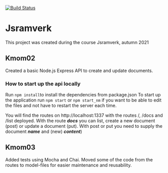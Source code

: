 [![Build Status](https://app.travis-ci.com/emeu17/jsramverk_backend.svg?branch=main)](https://app.travis-ci.com/emeu17/jsramverk_backend)

# Jsramverk

This project was created during the course Jsramverk, autumn 2021

## Kmom02

Created a basic Node.js Express API to create and update documents.

### How to start up the api locally
Run ```npm install```to install the dependencies from package.json
To start up the application run ```npm start```
or ```npm start_nm``` if you want to be able to edit the files
and not have to restart the server each time.

You will find the routes on http://localhost:1337
with the routes /, /docs and /list deployed. With the route ***docs*** you can list, create a new document (post) or update a document (put). With post or put you need to supply the document  ***name*** and (new) ***content***)

## Kmom03

Added tests using Mocha and Chai. Moved some of the code from the routes to model-files for easier maintenance and reusability.
